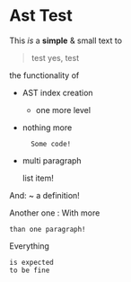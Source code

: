 # Ast Test

This _is_ a **simple** & small text to
 
> test
> yes, test

the functionality of

* AST index creation
    - one more level
    
* nothing more

        Some code!

* multi
  paragraph
  
  list item!

And:
  ~ a definition!
  
Another one
:   With more

    than one paragraph!

Everything

    is expected
    to be fine


